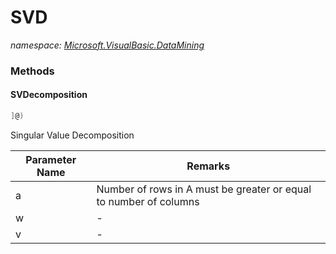 ﻿# SVD
_namespace: <a href="#" onClick="load('/docs/Microsoft.VisualBasic.DataMining/index.md')">Microsoft.VisualBasic.DataMining</a>_





### Methods

#### SVDecomposition
```csharp
]@)
```
Singular Value Decomposition

|Parameter Name|Remarks|
|--------------|-------|
|a|Number of rows in A must be greater or equal to number of columns|
|w|-|
|v|-|



